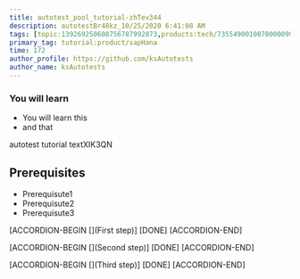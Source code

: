 ```yaml
---
title: autotest_pool_tutorial-zhTev344
description: autotestBr48kz_10/25/2020 6:41:08 AM
tags: [topic:139269250608756787992873,products:tech/73554900100700000996,tutorial:experience/advanced]
primary_tag: tutorial:product/sapHana
time: 172
author_profile: https://github.com/ksAutotests
author_name: ksAutotests
---
```

### You will learn
- You will learn this
- and that

autotest tutorial textXIK3QN

## Prerequisites
- Prerequisute1
- Prerequisute2
- Prerequisute3

[ACCORDION-BEGIN [](First step)]
[DONE]
[ACCORDION-END]

[ACCORDION-BEGIN [](Second step)]
[DONE]
[ACCORDION-END]

[ACCORDION-BEGIN [](Third step)]
[DONE]
[ACCORDION-END]

